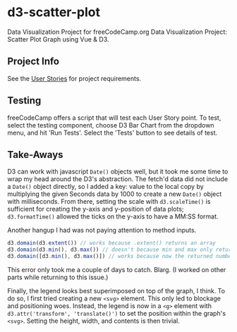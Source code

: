# d3-scatter-plot

Data Visualization Project for freeCodeCamp.org Data Visualization Project:
Scatter Plot Graph using Vue & D3.

## Project Info

See the [User
Stories](https://www.freecodecamp.org/learn/data-visualization/data-visualization-projects/visualize-data-with-a-scatterplot-graph)
for project requirements.

## Testing

freeCodeCamp offers a script that will test each User Story point. To test,
select the testing component, choose D3 Bar Chart from the dropdown menu, and
hit 'Run Tests'. Select the 'Tests' button to see details of test.

## Take-Aways

D3 can work with javascript `Date()` objects well, but it took me some time to
wrap my head around the D3's abstraction. The fetch'd data did not include a
`Date()` object directly, so I added a key: value to the local copy by
multiplying the given Seconds data by 1000 to create a new `Date()` object with
milliseconds.  From there, setting the scale with `d3.scaleTime()` is sufficient
for creating the y-axis and y-position of data plots; `d3.formatTime()` allowed
the ticks on the y-axis to have a MM:SS format.

Another hangup I had was not paying attention to method inputs.

```javascript
d3.domain(d3.extent()) // works because .extent() returns an array
d3.domain(d3.min(), d3.max()) // doesn't because min and max only returns numbers
d3.domain([d3.min(), d3.max()]) // works because now the returned numbers are in an array
```

This error only took me a couple of days to catch. Blarg. (I worked on other parts
while returning to this issue.)

Finally, the legend looks best superimposed on top of the graph, I think. To do
so, I first tried creating a new `<svg>` element. This only led to blockage and
positioning woes. Instead, the legend is now in a `<g>` element with
`d3.attr('transform', 'translate()')` to set the position within the graph's
`<svg>`. Setting the height, width, and contents is then trivial.
